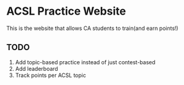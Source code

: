 # ACSL Practice Website

This is the website that allows CA students to train(and earn points!)

## TODO
1. Add topic-based practice instead of just contest-based
2. Add leaderboard
3. Track points per ACSL topic